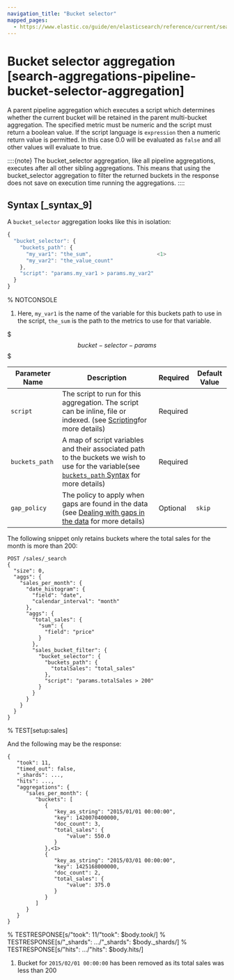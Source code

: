 ```yaml
---
navigation_title: "Bucket selector"
mapped_pages:
  - https://www.elastic.co/guide/en/elasticsearch/reference/current/search-aggregations-pipeline-bucket-selector-aggregation.html
---
```


# Bucket selector aggregation [search-aggregations-pipeline-bucket-selector-aggregation]


A parent pipeline aggregation which executes a script which determines whether the current bucket will be retained in the parent multi-bucket aggregation. The specified metric must be numeric and the script must return a boolean value. If the script language is `expression` then a numeric return value is permitted. In this case 0.0 will be evaluated as `false` and all other values will evaluate to true.

::::{note}
The bucket_selector aggregation, like all pipeline aggregations, executes after all other sibling aggregations. This means that using the bucket_selector aggregation to filter the returned buckets in the response does not save on execution time running the aggregations.
::::


## Syntax [_syntax_9]

A `bucket_selector` aggregation looks like this in isolation:

```js
{
  "bucket_selector": {
    "buckets_path": {
      "my_var1": "the_sum",                     <1>
      "my_var2": "the_value_count"
    },
    "script": "params.my_var1 > params.my_var2"
  }
}
```
%  NOTCONSOLE

1. Here, `my_var1` is the name of the variable for this buckets path to use in the script, `the_sum` is the path to the metrics to use for that variable.


$$$bucket-selector-params$$$

| Parameter Name | Description | Required | Default Value |
| --- | --- | --- | --- |
| `script` | The script to run for this aggregation. The script can be inline, file or indexed. (see [Scripting](docs-content://explore-analyze/scripting.md)for more details) | Required |  |
| `buckets_path` | A map of script variables and their associated path to the buckets we wish to use for the variable(see [`buckets_path` Syntax](/reference/aggregations/pipeline.md#buckets-path-syntax) for more details) | Required |  |
| `gap_policy` | The policy to apply when gaps are found in the data (see [Dealing with gaps in the data](/reference/aggregations/pipeline.md#gap-policy) for more details) | Optional | `skip` |

The following snippet only retains buckets where the total sales for the month is more than 200:

```console
POST /sales/_search
{
  "size": 0,
  "aggs": {
    "sales_per_month": {
      "date_histogram": {
        "field": "date",
        "calendar_interval": "month"
      },
      "aggs": {
        "total_sales": {
          "sum": {
            "field": "price"
          }
        },
        "sales_bucket_filter": {
          "bucket_selector": {
            "buckets_path": {
              "totalSales": "total_sales"
            },
            "script": "params.totalSales > 200"
          }
        }
      }
    }
  }
}
```
%  TEST[setup:sales]

And the following may be the response:

```console-result
{
   "took": 11,
   "timed_out": false,
   "_shards": ...,
   "hits": ...,
   "aggregations": {
      "sales_per_month": {
         "buckets": [
            {
               "key_as_string": "2015/01/01 00:00:00",
               "key": 1420070400000,
               "doc_count": 3,
               "total_sales": {
                   "value": 550.0
               }
            },<1>
            {
               "key_as_string": "2015/03/01 00:00:00",
               "key": 1425168000000,
               "doc_count": 2,
               "total_sales": {
                   "value": 375.0
               }
            }
         ]
      }
   }
}
```
%  TESTRESPONSE[s/"took": 11/"took": $body.took/]
%  TESTRESPONSE[s/"_shards": \.\.\./"_shards": $body._shards/]
%  TESTRESPONSE[s/"hits": \.\.\./"hits": $body.hits/]

1. Bucket for `2015/02/01 00:00:00` has been removed as its total sales was less than 200



